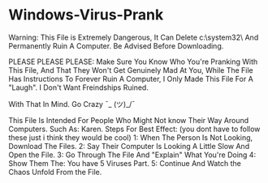 # Windows-Virus-Prank
Warning: This File is Extremely Dangerous, It Can Delete c:\system32\ And Permanently Ruin A Computer. Be Advised Before Downloading.

PLEASE PLEASE PLEASE: Make Sure You Know Who You're Pranking With This File, And That They Won't Get Genuinely Mad At You, While The File Has Instructions To Forever Ruin A Computer, I Only Made This File For A "Laugh". I Don't Want Freindships Ruined.

With That In Mind. Go Crazy ¯\_ (ツ)_/¯ 

This File Is Intended For People Who Might Not know Their Way Around Computers. Such As: Karen.
Steps For Best Effect: (you dont have to follow these just i think they would be cool)
1: When The Person Is Not Looking, Download The Files.
2: Say Their Computer Is Looking A Little Slow And Open the File.
3: Go Through The File And "Explain" What You're Doing
4: Show Them The: You have 5 Viruses Part.
5: Continue And Watch the Chaos Unfold From the File.
